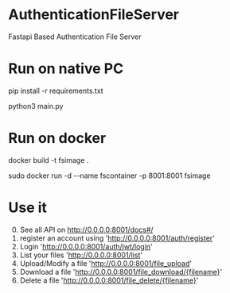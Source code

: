 # AuthenticationFileServer
Fastapi Based Authentication File Server
# Run on native PC
pip install -r requirements.txt

python3 main.py
# Run on docker
docker build -t fsimage .

sudo docker run -d --name fscontainer -p 8001:8001 fsimage
# Use  it
0. See all API on http://0.0.0.0:8001/docs#/ 
1. register an account using 'http://0.0.0.0:8001/auth/register'
2. Login 'http://0.0.0.0:8001/auth/jwt/login'
3. List your files  'http://0.0.0.0:8001/list' 
4. Upload/Modify a file 'http://0.0.0.0:8001/file_upload' 
5. Download a file 'http://0.0.0.0:8001/file_download/{filename}' 
6. Delete a file 'http://0.0.0.0:8001/file_delete/{filename}' 
